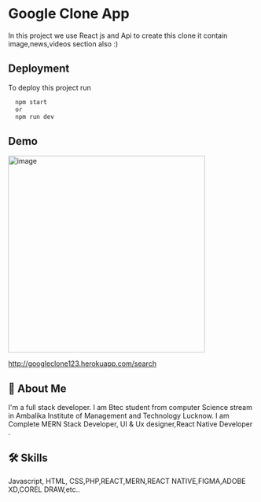 
# Google Clone App

In this project we use React js and Api to create this clone it contain image,news,videos section also :)
## Deployment

To deploy this project run

```bash
  npm start 
  or
  npm run dev
```


## Demo



<img src="https://upload.wikimedia.org/wikipedia/commons/thumb/c/c1/Google_Homepage.svg/1200px-Google_Homepage.svg.png" alt="image" width="400">

http://googleclone123.herokuapp.com/search

## 🚀 About Me
I'm a full stack developer. I
 am Btec student from computer Science stream in Ambalika Institute of Management and Technology Lucknow. I am Complete MERN Stack Developer, UI & Ux designer,React Native Developer .


## 🛠 Skills
Javascript, HTML, CSS,PHP,REACT,MERN,REACT NATIVE,FIGMA,ADOBE XD,COREL DRAW,etc..

